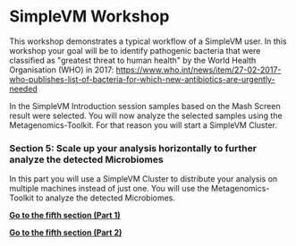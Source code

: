 # SimpleVM Workshop

This workshop demonstrates a typical workflow of a SimpleVM user.
In this workshop your goal will be to identify pathogenic bacteria
that were classified as "greatest threat to human health" by the 
World Health Organisation (WHO) in 2017: https://www.who.int/news/item/27-02-2017-who-publishes-list-of-bacteria-for-which-new-antibiotics-are-urgently-needed

In the SimpleVM Introduction session samples based on the Mash Screen result were selected.
You will now analyze the selected samples using the Metagenomics-Toolkit.
For that reason you will start a SimpleVM Cluster. 

### Section 5: Scale up your analysis horizontally to further analyze the detected Microbiomes

In this part you will use a SimpleVM Cluster to distribute your analysis 
on multiple machines instead of just one. You will use the Metagenomics-Toolkit to analyze the detected Microbiomes.

**[Go to the fifth section (Part 1)](part51.md)**

**[Go to the fifth section (Part 2)](part52.md)**

